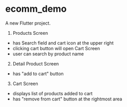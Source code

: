 # ecomm_demo

A new Flutter project.

1. Products Screen
 - has Search field and cart icon at the upper right
 - clicking cart button will open Cart Screen
 - user can search by product name

2. Detail Product Screen
 - has "add to cart" button
 
3. Cart Screen
 - displays list of products added to cart
 - has "remove from cart" button at the rightmost area
